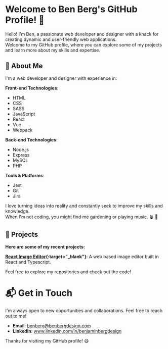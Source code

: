# Welcome to Ben Berg's GitHub Profile! 👏

Hello! I'm Ben, a passionate web developer and designer with a knack for creating dynamic and user-friendly web applications. <br />
Welcome to my GitHub profile, where you can explore some of my projects and learn more about my skills and expertise.

## 🚀 About Me

I'm a web developer and designer with experience in:

**Front-end Technologies**:

- HTML
- CSS
- SASS
- JavaScript
- React
- Vue
- Webpack

**Back-end Technologies**:

- Node.js
- Express
- MySQL
- PHP

**Tools & Platforms**:

- Jest
- Git
- Jira

I love turning ideas into reality and constantly seek to improve my skills and knowledge.<br />
When I'm not coding, you might find me gardening or playing music. 🪴 🎸

## 🔧 Projects

**Here are some of my recent projects:**

**[React Image Editor](https://github.com/bergbpb/react-image-editor){:target="\_blank"}**: A web based image editor built in React and Typescript.

Feel free to explore my repositories and check out the code!

# 📬 Get in Touch

I'm always open to new opportunities and collaborations. Feel free to reach out to me!

- **Email**: benberg@benbergdesign.com
- **LinkedIn**: www.linkedin.com/in/benjaminbergdesign

Thanks for visiting my GitHub profile! 😄
